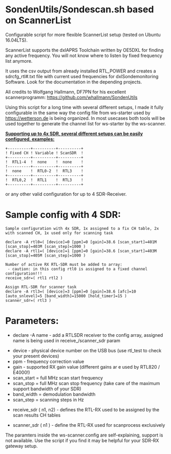 # SondenUtils/Sondescan.sh based on ScannerList
Configurable script for more flexible ScannerList setup (tested on Ubuntu 16.04LTS).

ScannerList supports the dxlAPRS Toolchain written by OE5DXL for finding any active frequency. You will not know where to listen by fixed frequency list anymore.

It uses the csv output from already installed RTL_POWER and creates a sdrcfg_rtl#.txt file with current used frequencies for dxlSondemonitoring Software. Look for the documentation in the depending projects.

All credits to Wolfgang Hallmann, DF7PN for his excellent scannerprogramm:
https://github.com/whallmann/SondenUtils

Using this script for a long time with several different setups, I made it fully configurable in the same way the config file from ws-starter used by https://wetterson.de is being organized.
In most usecases both tools will be used together to generate the channel list for ws-starter by the ws-scanner.

<b><u>Supporting up to 4x SDR, several different setups can be easily configured, examples:</u></b>
```
+----------+----------+----------+
! Fixed CH ! Variable ! ScanSDR  !
+----------+----------+----------+
!  RTL1-4  !  none    !  none    !
!----------+----------+----------+
!  none    !  RTL0-2  !  RTL3    !
+----------+----------+----------+
!  RTL0,2  !  RTL1    !  RTL3    !
+----------+----------+----------+
```

or any other valid configuration for up to 4 SDR-Receiver.

Sample config with 4 SDR:
=========================
```
Sample configuration with 4x SDR, 1x assigned to a fix CH table, 2x with scanned CH, 1x used only for scanning task

declare -A rtl0=( [device]=0 [ppm]=0 [gain]=38.6 [scan_start]=401M [scan_stop]=403M [scan_step]=1000 )
declare -A rtl1=( [device]=1 [ppm]=0 [gain]=38.6 [scan_start]=403M [scan_stop]=405M [scan_step]=1000 )

Number of active RX RTL-SDR must be added to array:
 - caution: in this config rtl0 is assigned to a fixed channel configuration!!!
receive_sdr=( rtl1 rtl2 )

Assign RTL-SDR for scanner task
declare -A rtl3=( [device]=3 [ppm]=0 [gain]=38.6 [afc]=10 [auto_snlevel]=5 [band_width]=15000 [hold_timer]=15 )
scanner_sdr=( rtl3 )
```

Parameters:
===========
* declare -A name  - add a RTLSDR receiver to the config array, assigned name is being used in receive_/scanner_sdr param
 - device - physical device number on the USB bus (use rtl_test to check your present devices)
 - ppm - frequency correction value
 - gain - supported RX gain value (different gains ar e used by RTL820 / E4000!)
 - scan_start = full MHz scan start frequency
 - scan_stop = full MHz scan stop frequency (take care of the maximum support bandwidth of your SDR)
 - band_width = demodulation bandwidth
 - scan_step = scanning steps in Hz

* receive_sdr ( n1, n2) - defines the RTL-RX used to be assigned by the scan results CH tables 

* scanner_sdr ( n1 ) - define the RTL-RX used for scanprocess exclusively

The paramters inside the ws-scanner.config are self-explaining, support is not available. Use the script if you find it may be helpful for your SDR-RX gateway setup.



